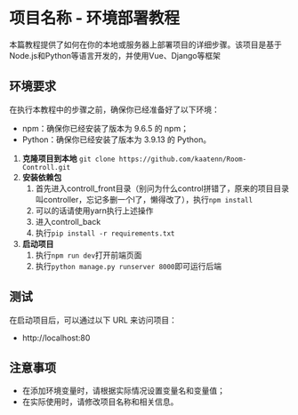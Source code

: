 # 项目名称 - 环境部署教程

本篇教程提供了如何在你的本地或服务器上部署项目的详细步骤。该项目是基于Node.js和Python等语言开发的，并使用Vue、Django等框架

## 环境要求

在执行本教程中的步骤之前，确保你已经准备好了以下环境：

- npm：确保你已经安装了版本为 9.6.5 的 npm；
- Python：确保你已经安装了版本为 3.9.13 的 Python。

1. **克隆项目到本地**
   `git clone https://github.com/kaatenn/Room-Controll.git`
2. **安装依赖包**
   1. 首先进入controll_front目录（别问为什么control拼错了，原来的项目目录叫controller，忘记多删一个l了，懒得改了），执行`npm install`
   2. 可以的话请使用yarn执行上述操作
   3. 进入controll_back
   4. 执行`pip install -r requirements.txt`
3. **启动项目**
   1. 执行`npm run dev`打开前端页面
   2. 执行`python manage.py runserver 8000`即可运行后端

## 测试

在启动项目后，可以通过以下 URL 来访问项目：

- http://localhost:80

## 注意事项

- 在添加环境变量时，请根据实际情况设置变量名和变量值；
- 在实际使用时，请修改项目名称和相关信息。